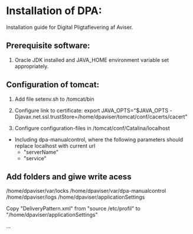 Installation of DPA:
===

Installation guide for Digital Pligtaflevering af Aviser.

Prerequisite software:
---

1) Oracle JDK installed and JAVA_HOME environment variable set appropriately.

Configuration of tomcat:
---
1) Add file setenv.sh to /tomcat/bin

2) Configure link to certificate: export JAVA_OPTS="$JAVA_OPTS -Djavax.net.ssl.trustStore=/home/dpaviser/tomcat/conf/cacerts/cacert"

3) Configure configuration-files in /tomcat/conf/Catalina/localhost
  - Including dpa-manualcontrol, where the following parameters should replace localhost with current url
     - "serverName"
     - "service"


Add folders and giwe write acess
---
/home/dpaviser/var/locks
/home/dpaviser/var/dpa-manualcontrol
/home/dpaviser/logs
/home/dpaviser/applicationSettings


Copy "DeliveryPattern.xml" from "source /etc/profil" to "/home/dpaviser/applicationSettings"


...




